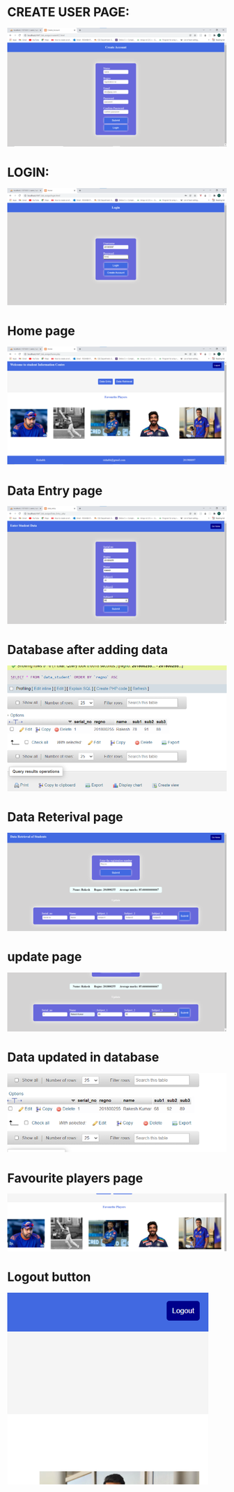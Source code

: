 # CREATE USER PAGE:

<img src="./assets/create_user.png">

# LOGIN:

<img src="./assets/Login.png">

# Home page

<img src="./assets/Home_page.png">

# Data Entry page

<img src="./assets/Data_adding.png">

# Database after adding data

<img src="./assets/Database_after_adding.png">

# Data Reterival page

<img src="./assets/data_reterival_page.png">

# update page

<img src="./assets/updating_data.png">

# Data updated in database

<img src="./assets/data_updated_database.png">

# Favourite players page

<img src="./assets/favourite_players.png">

# Logout button

<img src="./assets/Logout.png">
